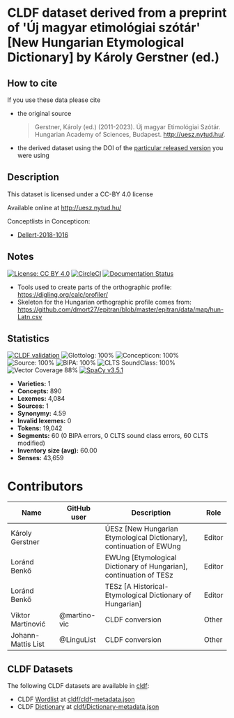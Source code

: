 # CLDF dataset derived from a preprint of 'Új magyar etimológiai szótár' [New Hungarian Etymological Dictionary] by Károly Gerstner (ed.)

## How to cite

If you use these data please cite
- the original source
  > Gerstner, Károly (ed.) (2011-2023). Új magyar Etimológiai Szótár. Hungarian Academy of Sciences, Budapest. http://uesz.nytud.hu/.
- the derived dataset using the DOI of the [particular released version](../../releases/) you were using

## Description


This dataset is licensed under a CC-BY 4.0 license

Available online at http://uesz.nytud.hu/


Conceptlists in Concepticon:
- [Dellert-2018-1016](https://concepticon.clld.org/contributions/Dellert-2018-1016)
## Notes

[![License: CC BY 4.0](https://mirrors.creativecommons.org/presskit/buttons/88x31/svg/by.svg)](https://creativecommons.org/licenses/by/4.0/)
[![CircleCI](https://dl.circleci.com/status-badge/img/gh/LoanpyDataHub/gerstnerhungarian/tree/main.svg?style=svg)](https://dl.circleci.com/status-badge/redirect/gh/LoanpyDataHub/gerstnerhungarian/tree/main)
[![Documentation Status](https://readthedocs.org/projects/gerstnerhungarian/badge/?version=latest)](https://gerstnerhungarian.readthedocs.io/en/latest/?badge=latest)

- Tools used to create parts of the orthographic profile: https://digling.org/calc/profiler/
- Skeleton for the Hungarian orthographic profile comes from: https://github.com/dmort27/epitran/blob/master/epitran/data/map/hun-Latn.csv



## Statistics


[![CLDF validation](https://github.com/martino-vic/gerstnerhungarian/workflows/CLDF-validation/badge.svg)](https://github.com/martino-vic/gerstnerhungarian/actions?query=workflow%3ACLDF-validation)
![Glottolog: 100%](https://img.shields.io/badge/Glottolog-100%25-brightgreen.svg "Glottolog: 100%")
![Concepticon: 100%](https://img.shields.io/badge/Concepticon-100%25-brightgreen.svg "Concepticon: 100%")
![Source: 100%](https://img.shields.io/badge/Source-100%25-brightgreen.svg "Source: 100%")
![BIPA: 100%](https://img.shields.io/badge/BIPA-100%25-brightgreen.svg "BIPA: 100%")
![CLTS SoundClass: 100%](https://img.shields.io/badge/CLTS%20SoundClass-100%25-brightgreen.svg "CLTS SoundClass: 100%")
![Vector Coverage 88%](https://img.shields.io/badge/Vector_Coverage-88%25-brightgreen)
[![SpaCy v3.5.1](https://img.shields.io/badge/SpaCy-v3.2.0-blue)](https://pypi.org/project/spacy/)

- **Varieties:** 1
- **Concepts:** 890
- **Lexemes:** 4,084
- **Sources:** 1
- **Synonymy:** 4.59
- **Invalid lexemes:** 0
- **Tokens:** 19,042
- **Segments:** 60 (0 BIPA errors, 0 CLTS sound class errors, 60 CLTS modified)
- **Inventory size (avg):** 60.00
- **Senses:** 43,659

# Contributors

Name | GitHub user | Description | Role |
--- | --- | --- | --- |
Károly Gerstner | | ÚESz \[New Hungarian Etymological Dictionary\], continuation of EWUng | Editor |
Loránd Benkő | | EWUng \[Etymological Dictionary of Hungarian\], continuation of TESz | Editor |
Loránd Benkő | | TESz \[A Historical-Etymological Dictionary of Hungarian\] | Editor |
Viktor Martinović | @martino-vic | CLDF conversion | Other
Johann-Mattis List | @LinguList| CLDF conversion | Other




## CLDF Datasets

The following CLDF datasets are available in [cldf](cldf):

- CLDF [Wordlist](https://github.com/cldf/cldf/tree/master/modules/Wordlist) at [cldf/cldf-metadata.json](cldf/cldf-metadata.json)
- CLDF [Dictionary](https://github.com/cldf/cldf/tree/master/modules/Dictionary) at [cldf/Dictionary-metadata.json](cldf/Dictionary-metadata.json)
